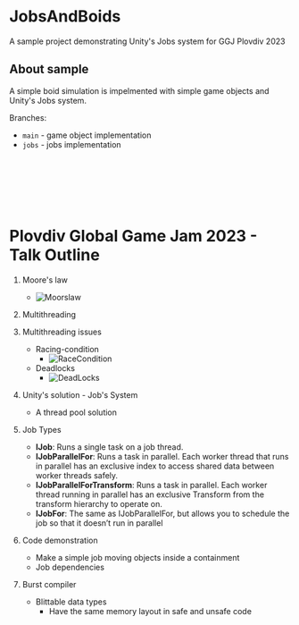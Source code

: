 # JobsAndBoids

A sample project demonstrating Unity's Jobs system for GGJ Plovdiv 2023

## About sample

A simple boid simulation is impelmented with simple game objects and Unity's Jobs system.

Branches:
* `main` - game object implementation
* `jobs` - jobs implementation

<br/><br/><br/><br/><br/>
# Plovdiv Global Game Jam 2023 - Talk Outline

1. Moore's law
    * ![Moorslaw](https://royalsocietypublishing.org/cms/asset/01832a67-6a3b-49c0-9464-51c963351b01/rsta20190061f02.jpg)

1. Multithreading

1. Multithreading issues
    * Racing-condition 
        * ![RaceCondition](https://devopedia.org/images/article/14/3484.1489303713.png)
    * Deadlocks 
        * ![DeadLocks](https://i0.wp.com/tutorialwing.com/wp-content/uploads/2018/10/tutoriawing-os-deadlock-example.png?w=468&ssl=1)

1. Unity's solution - Job's System
    * A thread pool solution

1. Job Types
    * **IJob**: Runs a single task on a job thread.
    * **IJobParallelFor**: Runs a task in parallel. Each worker thread that runs in parallel has an exclusive index to access shared data between worker threads safely.
    * **IJobParallelForTransform**: Runs a task in parallel. Each worker thread running in parallel has an exclusive Transform from the transform hierarchy to operate on.
    * **IJobFor**: The same as IJobParallelFor, but allows you to schedule the job so that it doesn’t run in parallel
    
1. Code demonstration
    * Make a simple job moving objects inside a containment 
    * Job dependencies

1. Burst compiler
    * Blittable data types
        * Have the same memory layout in safe and unsafe code

